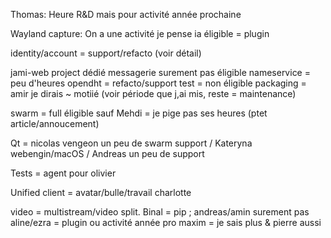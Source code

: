 Thomas: Heure R&D mais pour activité année prochaine

Wayland capture: On a une activité je pense
ia éligible = plugin

identity/account = support/refacto (voir détail)

jami-web project dédié
messagerie surement pas éligible
nameservice = peu d'heures
opendht = refacto/support
test = non éligible
packaging = amir je dirais ~ motiié (voir période que j,ai mis, reste = maintenance)

swarm = full éligible sauf
Mehdi = je pige pas ses heures (ptet article/annoucement)

Qt = nicolas vengeon un peu de swarm support / Kateryna webengin/macOS / Andreas un peu de support

Tests = agent pour olivier

Unified client = avatar/bulle/travail charlotte

video = multistream/video split. Binal = pip ; andreas/amin surement pas
aline/ezra = plugin ou activité année pro
maxim = je sais plus & pierre aussi